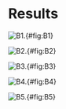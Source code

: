 # Results

![**B1.**](./Figures/figureB1.svg){#fig:B1}

![**B2.**](./Figures/figureB2.svg){#fig:B2}

![**B3.**](./Figures/figureB3.svg){#fig:B3}

![**B4.**](./Figures/figureB4.svg){#fig:B4}

![**B5.**](./Figures/figureB5.svg){#fig:B5}
